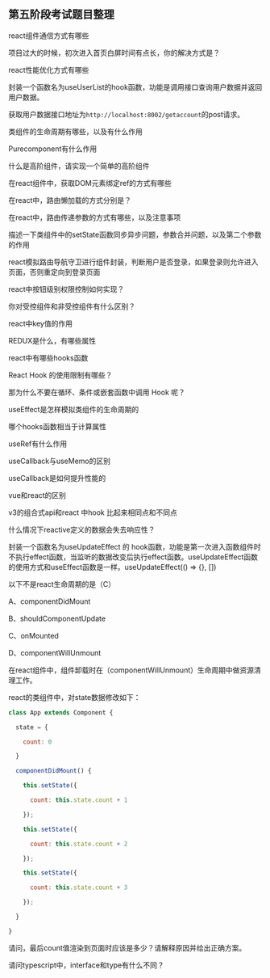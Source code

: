 ## 第五阶段考试题目整理



react组件通信方式有哪些



项目过大的时候，初次进入首页白屏时间有点长，你的解决方式是？



react性能优化方式有哪些



封装一个函数名为useUserList的hook函数，功能是调用接口查询用户数据并返回用户数据。

获取用户数据接口地址为`http://localhost:8002/getaccount`的post请求。



类组件的生命周期有哪些，以及有什么作用



Purecomponent有什么作用



什么是高阶组件，请实现一个简单的高阶组件



在react组件中，获取DOM元素绑定ref的方式有哪些



在react中，路由懒加载的方式分别是？



在react中，路由传递参数的方式有哪些，以及注意事项



描述一下类组件中的setState函数同步异步问题，参数合并问题，以及第二个参数的作用



react模拟路由导航守卫进行组件封装，判断用户是否登录，如果登录则允许进入页面，否则重定向到登录页面



react中按钮级别权限控制如何实现？



你对受控组件和非受控组件有什么区别？



react中key值的作用



REDUX是什么，有哪些属性



react中有哪些hooks函数



React Hook 的使用限制有哪些？



那为什么不要在循环、条件或嵌套函数中调用 Hook 呢？



useEffect是怎样模拟类组件的生命周期的



哪个hooks函数相当于计算属性



useRef有什么作用



useCallback与useMemo的区别



useCallback是如何提升性能的



vue和react的区别



v3的组合式api和react 中hook 比起来相同点和不同点



什么情况下reactive定义的数据会失去响应性？



封装一个函数名为useUpdateEffect 的 hook函数，功能是第一次进入函数组件时不执行effect函数，当监听的数据改变后执行effect函数。useUpdateEffect函数的使用方式和useEffect函数是一样。useUpdateEffect(() => {}, [])



以下不是react生命周期的是（C）

A、componentDidMount

B、shouldComponentUpdate

C、onMounted

D、componentWillUnmount



在react组件中，组件卸载时在（componentWillUnmount）生命周期中做资源清理工作。



react的类组件中，对state数据修改如下：

```jsx
class App extends Component {

  state = {

    count: 0

  }

  componentDidMount() {

    this.setState({

      count: this.state.count + 1

    });

    this.setState({

      count: this.state.count + 2

    });

    this.setState({

      count: this.state.count + 3

    });

  }

}
```

请问，最后count值渲染到页面时应该是多少？请解释原因并给出正确方案。



请问typescript中，interface和type有什么不同？
